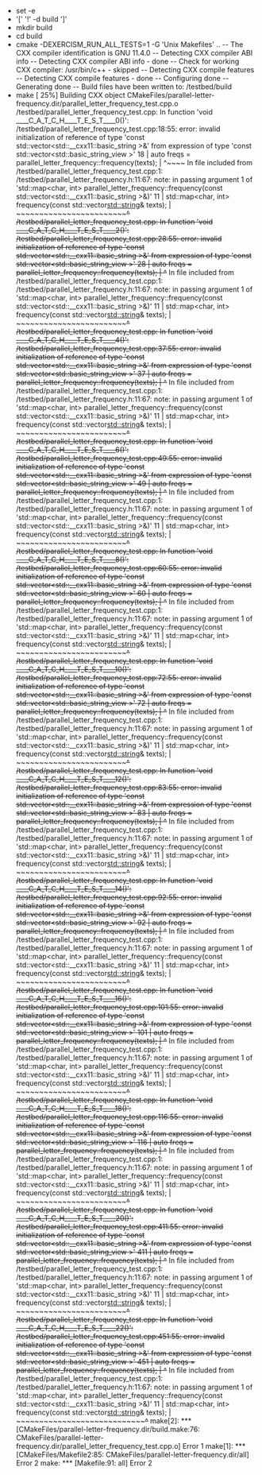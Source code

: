 + set -e
+ '[' '!' -d build ']'
+ mkdir build
+ cd build
+ cmake -DEXERCISM_RUN_ALL_TESTS=1 -G 'Unix Makefiles' ..
-- The CXX compiler identification is GNU 11.4.0
-- Detecting CXX compiler ABI info
-- Detecting CXX compiler ABI info - done
-- Check for working CXX compiler: /usr/bin/c++ - skipped
-- Detecting CXX compile features
-- Detecting CXX compile features - done
-- Configuring done
-- Generating done
-- Build files have been written to: /testbed/build
+ make
[ 25%] Building CXX object CMakeFiles/parallel-letter-frequency.dir/parallel_letter_frequency_test.cpp.o
/testbed/parallel_letter_frequency_test.cpp: In function 'void ____C_A_T_C_H____T_E_S_T____0()':
/testbed/parallel_letter_frequency_test.cpp:18:55: error: invalid initialization of reference of type 'const std::vector<std::__cxx11::basic_string<char> >&' from expression of type 'const std::vector<std::basic_string_view<char> >'
   18 |     auto freqs = parallel_letter_frequency::frequency(texts);
      |                                                       ^~~~~
In file included from /testbed/parallel_letter_frequency_test.cpp:1:
/testbed/parallel_letter_frequency.h:11:67: note: in passing argument 1 of 'std::map<char, int> parallel_letter_frequency::frequency(const std::vector<std::__cxx11::basic_string<char> >&)'
   11 |     std::map<char, int> frequency(const std::vector<std::string>& texts);
      |                                   ~~~~~~~~~~~~~~~~~~~~~~~~~~~~~~~~^~~~~
/testbed/parallel_letter_frequency_test.cpp: In function 'void ____C_A_T_C_H____T_E_S_T____2()':
/testbed/parallel_letter_frequency_test.cpp:28:55: error: invalid initialization of reference of type 'const std::vector<std::__cxx11::basic_string<char> >&' from expression of type 'const std::vector<std::basic_string_view<char> >'
   28 |     auto freqs = parallel_letter_frequency::frequency(texts);
      |                                                       ^~~~~
In file included from /testbed/parallel_letter_frequency_test.cpp:1:
/testbed/parallel_letter_frequency.h:11:67: note: in passing argument 1 of 'std::map<char, int> parallel_letter_frequency::frequency(const std::vector<std::__cxx11::basic_string<char> >&)'
   11 |     std::map<char, int> frequency(const std::vector<std::string>& texts);
      |                                   ~~~~~~~~~~~~~~~~~~~~~~~~~~~~~~~~^~~~~
/testbed/parallel_letter_frequency_test.cpp: In function 'void ____C_A_T_C_H____T_E_S_T____4()':
/testbed/parallel_letter_frequency_test.cpp:37:55: error: invalid initialization of reference of type 'const std::vector<std::__cxx11::basic_string<char> >&' from expression of type 'const std::vector<std::basic_string_view<char> >'
   37 |     auto freqs = parallel_letter_frequency::frequency(texts);
      |                                                       ^~~~~
In file included from /testbed/parallel_letter_frequency_test.cpp:1:
/testbed/parallel_letter_frequency.h:11:67: note: in passing argument 1 of 'std::map<char, int> parallel_letter_frequency::frequency(const std::vector<std::__cxx11::basic_string<char> >&)'
   11 |     std::map<char, int> frequency(const std::vector<std::string>& texts);
      |                                   ~~~~~~~~~~~~~~~~~~~~~~~~~~~~~~~~^~~~~
/testbed/parallel_letter_frequency_test.cpp: In function 'void ____C_A_T_C_H____T_E_S_T____6()':
/testbed/parallel_letter_frequency_test.cpp:49:55: error: invalid initialization of reference of type 'const std::vector<std::__cxx11::basic_string<char> >&' from expression of type 'const std::vector<std::basic_string_view<char> >'
   49 |     auto freqs = parallel_letter_frequency::frequency(texts);
      |                                                       ^~~~~
In file included from /testbed/parallel_letter_frequency_test.cpp:1:
/testbed/parallel_letter_frequency.h:11:67: note: in passing argument 1 of 'std::map<char, int> parallel_letter_frequency::frequency(const std::vector<std::__cxx11::basic_string<char> >&)'
   11 |     std::map<char, int> frequency(const std::vector<std::string>& texts);
      |                                   ~~~~~~~~~~~~~~~~~~~~~~~~~~~~~~~~^~~~~
/testbed/parallel_letter_frequency_test.cpp: In function 'void ____C_A_T_C_H____T_E_S_T____8()':
/testbed/parallel_letter_frequency_test.cpp:60:55: error: invalid initialization of reference of type 'const std::vector<std::__cxx11::basic_string<char> >&' from expression of type 'const std::vector<std::basic_string_view<char> >'
   60 |     auto freqs = parallel_letter_frequency::frequency(texts);
      |                                                       ^~~~~
In file included from /testbed/parallel_letter_frequency_test.cpp:1:
/testbed/parallel_letter_frequency.h:11:67: note: in passing argument 1 of 'std::map<char, int> parallel_letter_frequency::frequency(const std::vector<std::__cxx11::basic_string<char> >&)'
   11 |     std::map<char, int> frequency(const std::vector<std::string>& texts);
      |                                   ~~~~~~~~~~~~~~~~~~~~~~~~~~~~~~~~^~~~~
/testbed/parallel_letter_frequency_test.cpp: In function 'void ____C_A_T_C_H____T_E_S_T____10()':
/testbed/parallel_letter_frequency_test.cpp:72:55: error: invalid initialization of reference of type 'const std::vector<std::__cxx11::basic_string<char> >&' from expression of type 'const std::vector<std::basic_string_view<char> >'
   72 |     auto freqs = parallel_letter_frequency::frequency(texts);
      |                                                       ^~~~~
In file included from /testbed/parallel_letter_frequency_test.cpp:1:
/testbed/parallel_letter_frequency.h:11:67: note: in passing argument 1 of 'std::map<char, int> parallel_letter_frequency::frequency(const std::vector<std::__cxx11::basic_string<char> >&)'
   11 |     std::map<char, int> frequency(const std::vector<std::string>& texts);
      |                                   ~~~~~~~~~~~~~~~~~~~~~~~~~~~~~~~~^~~~~
/testbed/parallel_letter_frequency_test.cpp: In function 'void ____C_A_T_C_H____T_E_S_T____12()':
/testbed/parallel_letter_frequency_test.cpp:83:55: error: invalid initialization of reference of type 'const std::vector<std::__cxx11::basic_string<char> >&' from expression of type 'const std::vector<std::basic_string_view<char> >'
   83 |     auto freqs = parallel_letter_frequency::frequency(texts);
      |                                                       ^~~~~
In file included from /testbed/parallel_letter_frequency_test.cpp:1:
/testbed/parallel_letter_frequency.h:11:67: note: in passing argument 1 of 'std::map<char, int> parallel_letter_frequency::frequency(const std::vector<std::__cxx11::basic_string<char> >&)'
   11 |     std::map<char, int> frequency(const std::vector<std::string>& texts);
      |                                   ~~~~~~~~~~~~~~~~~~~~~~~~~~~~~~~~^~~~~
/testbed/parallel_letter_frequency_test.cpp: In function 'void ____C_A_T_C_H____T_E_S_T____14()':
/testbed/parallel_letter_frequency_test.cpp:92:55: error: invalid initialization of reference of type 'const std::vector<std::__cxx11::basic_string<char> >&' from expression of type 'const std::vector<std::basic_string_view<char> >'
   92 |     auto freqs = parallel_letter_frequency::frequency(texts);
      |                                                       ^~~~~
In file included from /testbed/parallel_letter_frequency_test.cpp:1:
/testbed/parallel_letter_frequency.h:11:67: note: in passing argument 1 of 'std::map<char, int> parallel_letter_frequency::frequency(const std::vector<std::__cxx11::basic_string<char> >&)'
   11 |     std::map<char, int> frequency(const std::vector<std::string>& texts);
      |                                   ~~~~~~~~~~~~~~~~~~~~~~~~~~~~~~~~^~~~~
/testbed/parallel_letter_frequency_test.cpp: In function 'void ____C_A_T_C_H____T_E_S_T____16()':
/testbed/parallel_letter_frequency_test.cpp:101:55: error: invalid initialization of reference of type 'const std::vector<std::__cxx11::basic_string<char> >&' from expression of type 'const std::vector<std::basic_string_view<char> >'
  101 |     auto freqs = parallel_letter_frequency::frequency(texts);
      |                                                       ^~~~~
In file included from /testbed/parallel_letter_frequency_test.cpp:1:
/testbed/parallel_letter_frequency.h:11:67: note: in passing argument 1 of 'std::map<char, int> parallel_letter_frequency::frequency(const std::vector<std::__cxx11::basic_string<char> >&)'
   11 |     std::map<char, int> frequency(const std::vector<std::string>& texts);
      |                                   ~~~~~~~~~~~~~~~~~~~~~~~~~~~~~~~~^~~~~
/testbed/parallel_letter_frequency_test.cpp: In function 'void ____C_A_T_C_H____T_E_S_T____18()':
/testbed/parallel_letter_frequency_test.cpp:116:55: error: invalid initialization of reference of type 'const std::vector<std::__cxx11::basic_string<char> >&' from expression of type 'const std::vector<std::basic_string_view<char> >'
  116 |     auto freqs = parallel_letter_frequency::frequency(texts);
      |                                                       ^~~~~
In file included from /testbed/parallel_letter_frequency_test.cpp:1:
/testbed/parallel_letter_frequency.h:11:67: note: in passing argument 1 of 'std::map<char, int> parallel_letter_frequency::frequency(const std::vector<std::__cxx11::basic_string<char> >&)'
   11 |     std::map<char, int> frequency(const std::vector<std::string>& texts);
      |                                   ~~~~~~~~~~~~~~~~~~~~~~~~~~~~~~~~^~~~~
/testbed/parallel_letter_frequency_test.cpp: In function 'void ____C_A_T_C_H____T_E_S_T____20()':
/testbed/parallel_letter_frequency_test.cpp:411:55: error: invalid initialization of reference of type 'const std::vector<std::__cxx11::basic_string<char> >&' from expression of type 'const std::vector<std::basic_string_view<char> >'
  411 |     auto freqs = parallel_letter_frequency::frequency(texts);
      |                                                       ^~~~~
In file included from /testbed/parallel_letter_frequency_test.cpp:1:
/testbed/parallel_letter_frequency.h:11:67: note: in passing argument 1 of 'std::map<char, int> parallel_letter_frequency::frequency(const std::vector<std::__cxx11::basic_string<char> >&)'
   11 |     std::map<char, int> frequency(const std::vector<std::string>& texts);
      |                                   ~~~~~~~~~~~~~~~~~~~~~~~~~~~~~~~~^~~~~
/testbed/parallel_letter_frequency_test.cpp: In function 'void ____C_A_T_C_H____T_E_S_T____22()':
/testbed/parallel_letter_frequency_test.cpp:451:55: error: invalid initialization of reference of type 'const std::vector<std::__cxx11::basic_string<char> >&' from expression of type 'const std::vector<std::basic_string_view<char> >'
  451 |     auto freqs = parallel_letter_frequency::frequency(texts);
      |                                                       ^~~~~
In file included from /testbed/parallel_letter_frequency_test.cpp:1:
/testbed/parallel_letter_frequency.h:11:67: note: in passing argument 1 of 'std::map<char, int> parallel_letter_frequency::frequency(const std::vector<std::__cxx11::basic_string<char> >&)'
   11 |     std::map<char, int> frequency(const std::vector<std::string>& texts);
      |                                   ~~~~~~~~~~~~~~~~~~~~~~~~~~~~~~~~^~~~~
make[2]: *** [CMakeFiles/parallel-letter-frequency.dir/build.make:76: CMakeFiles/parallel-letter-frequency.dir/parallel_letter_frequency_test.cpp.o] Error 1
make[1]: *** [CMakeFiles/Makefile2:85: CMakeFiles/parallel-letter-frequency.dir/all] Error 2
make: *** [Makefile:91: all] Error 2
